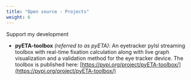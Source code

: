 ```yaml
---
title: "Open source - Projects"
weight: 6
---
```

Support my development
<p style="width: 164px">
<script type="text/javascript" src="https://cdnjs.buymeacoffee.com/1.0.0/button.prod.min.js" data-name="bmc-button" data-slug="i_binay" data-color="#FFDD00" data-emoji="☕"  data-font="Cookie" data-text="Buy me a coffee" data-outline-color="#000000" data-font-color="#000000" data-coffee-color="#ffffff"></script>
</p>

- **pyETA-toolbox** *(referred to as pyETA)*: An eyetracker pylsl streaming toolbox with real-time fixation calculation along with live graph visualization and a validation method for the eye tracker device. The toolbox is published here: [https://pypi.org/project/pyETA-toolbox/](https://pypi.org/project/pyETA-toolbox/)

